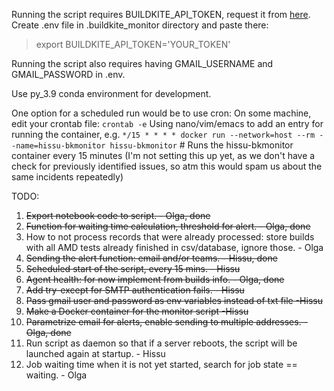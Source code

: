 Running the script requires BUILDKITE_API_TOKEN, request it from [here](https://buildkite.com/user/api-access-tokens).  
Create .env file in .buildkite_monitor directory and paste there:
> export BUILDKITE_API_TOKEN='YOUR_TOKEN' 

Running the script also requires having GMAIL_USERNAME and GMAIL_PASSWORD in .env.

Use py_3.9 conda environment for development.

One option for a scheduled run would be to use cron:
On some machine, edit your crontab file:
`crontab -e`
Using nano/vim/emacs to add an entry for running the container, e.g.
`*/15 * * * * docker run --network=host --rm --name=hissu-bkmonitor hissu-bkmonitor` # Runs the hissu-bkmonitor container every 15 minutes
(I'm not setting this up yet, as we don't have a check for previously identified issues, so atm this would spam us about the same incidents repeatedly) 

TODO:  
1. ~~Export notebook code to script. - Olga, done~~
2. ~~Function for waiting time calculation, threshold for alert. - Olga, done~~
3. How to not process records that were already processed: store builds with all AMD tests already finished in csv/database, ignore those. - Olga
4. ~~Sending the alert function: email and/or teams. - Hissu, done~~
5. ~~Scheduled start of the script, every 15 mins. - Hissu~~
6. ~~Agent health: for now implement from builds info. - Olga, done~~
7. ~~Add try-except for SMTP authentication fails. - Hissu~~
8. ~~Pass gmail user and password as env variables instead of txt file -Hissu~~
9. ~~Make a Docker container for the monitor script -Hissu~~
10. ~~Parametrize email for alerts, enable sending to multiple addresses. - Olga, done~~
11. Run script as daemon so that if a server reboots, the script will be launched again at startup. - Hissu
12. Job waiting time when it is not yet started, search for job state == waiting. - Olga
